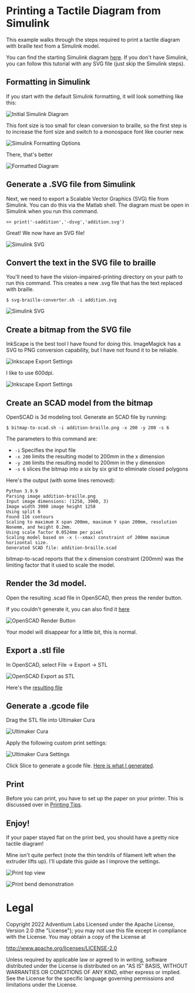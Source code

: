 # Printing a Tactile Diagram from Simulink

This example walks through the steps required to print a tactile diagram
with braille text from a Simulink model.

You can find the starting Simulink diagram [here](resources/addition.slx).
If you don't have Simulink, you can follow this tutorial
with any SVG file (just skip the Simulink steps).

## Formatting in Simulink
If you start with the default Simulink formatting, it will look
something like this:

![Initial Simulink Diagram](img/starting-diagram.png)

This font size is too small for clean conversion to braille,
so the first step is to increase the font size and switch to a monospace font like courier new.

![Simulink Formatting Options](img/simulink-formatting.png)

There, that's better

![Formatted Diagram](img/formatted-diagram.png)

## Generate a .SVG file from Simulink

Next, we need to export a Scalable Vector Graphics (SVG) file from Simulink. 
You can do this via the Matlab shell. The diagram must be open in Simulink when you run this command.

```
>> print('-saddition','-dsvg','addition.svg')
```

Great! We now have an SVG file!

![Simulink SVG](resources/addition.svg)

## Convert the text in the SVG file to braille

You'll need to have the vision-impaired-printing directory on your path to run this command. 
This creates a new .svg file that has the text replaced with braille. 

```
$ svg-braille-converter.sh -i addition.svg 
```

![Simulink SVG](resources/addition-braille.svg)

## Create a bitmap from the SVG file

InkScape is the best tool I have found for doing this. ImageMagick has a SVG to PNG conversion capability, but I have
not found it to be reliable. 

![Inkscape Export Settings](img/inkscape-export.png)

I like to use 600dpi. 

![Inkscape Export Settings](resources/addition-braille.png)

## Create an SCAD model from the bitmap

OpenSCAD is 3d modeling tool. Generate an SCAD file by running:

```
$ bitmap-to-scad.sh -i addition-braille.png -x 200 -y 200 -s 6
```

The parameters to this command are:

* `-i` Specifies the input file
* `-x 200` limits the resulting model to 200mm in the x dimension
* `-y 200` limits the resulting model to 200mm in the y dimension
* `-s 6` slices the bitmap into a six by six grid to eliminate closed polygons

Here's the output (with some lines removed):

```
Python 3.9.9
Parsing image addition-braille.png
Input image dimensions: (1258, 3900, 3)
Image width 3900 image height 1258
Using split 6
Found 116 contours
Scaling to maximum X span 200mm, maximum Y span 200mm, resolution Nonemm, and height 0.2mm.
Using scale factor 0.0524mm per pixel
Scaling model based on -x (--xmax) constraint of 200mm maximum horizontal size.
Generated SCAD file: addition-braille.scad
```

bitmap-to-scad reports that the x dimension constraint (200mm) was the limiting factor that it used
to scale the model. 

## Render the 3d model.

Open the resulting .scad file in OpenSCAD, then press the render button. 

If you couldn't generate it, you can also find it [here](resources/addition-braille.scad)

![OpenSCAD Render Button](img/openscad-render.png)

Your model will disappear for a little bit, this is normal. 

## Export a .stl file

In OpenSCAD, select File -> Export -> STL

![OpenSCAD Export as STL](img/stl-export.png)

Here's the [resulting file](resources/addition-braille.stl)

## Generate a .gcode file

Drag the STL file into Ultimaker Cura

![Ultimaker Cura](img/cura.png)

Apply the following custom print settings:

![Ultimaker Cura Settings](img/cura-settings.png)

Click Slice to generate a gcode file. [Here is what I generated](resources/CE3PRO_addition-braille.gcode).

## Print

Before you can print, you have to set up the paper on your printer. 
This is discussed over in [Printing Tips](../../printing-tips.md).

## Enjoy! 

If your paper stayed flat on the print bed, you should have a pretty nice tactile diagram! 

Mine isn't quite perfect (note the thin tendrils of filament left when the extruder lifts up). 
I'll update this guide as I improve the settings.

![Print top view](img/paper-printed-top.jpg)

![Print bend demonstration](img/paper-printed-curved.jpg)

# Legal

Copyright 2022 Adventium Labs
Licensed under the Apache License, Version 2.0 (the "License");
you may not use this file except in compliance with the License.
You may obtain a copy of the License at

http://www.apache.org/licenses/LICENSE-2.0

Unless required by applicable law or agreed to in writing, software
distributed under the License is distributed on an "AS IS" BASIS,
WITHOUT WARRANTIES OR CONDITIONS OF ANY KIND, either express or implied.
See the License for the specific language governing permissions and
limitations under the License.
